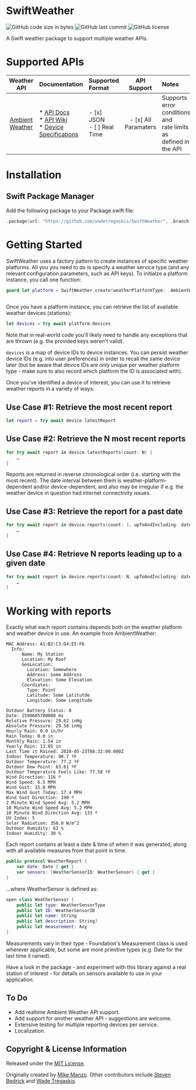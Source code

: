 # SwiftWeather

![GitHub code size in bytes](https://img.shields.io/github/languages/code-size/wadetregaskis/SwiftWeather.svg)
![GitHub last commit](https://img.shields.io/github/last-commit/wadetregaskis/SwiftWeather.svg)
![GitHub license](https://img.shields.io/github/license/wadetregaskis/SwiftWeather.svg)

A Swift weather package to support multiple weather APIs.

# Supported APIs

| Weather API |  Documentation | Supported Format | API Support | Notes
| :----:  | :----- | :---- | :----: | :---- |
| [Ambient Weather](https://github.com/ambient-weather/api-docs) | * [API Docs](https://ambientweather.docs.apiary.io/)<br>* [API Wiki](https://github.com/ambient-weather/api-docs/wiki)<br>* [Device Specifications](https://github.com/ambient-weather/api-docs/wiki/Device-Data-Specs) | - [x] JSON<br> - [ ] Real Time | - [x] All Paramaters | Supports error conditions and<br>rate limits as defined in the API

# Installation

## Swift Package Manager

Add the following package to your Package.swift file:

``` Swift
.package(url: "https://github.com/wadetregaskis/SwiftWeather", .branch("master")),
```

# Getting Started

SwiftWeather uses a factory pattern to create instances of specific weather platforms.  All you you need to do is specify a weather service type (and any relevant configuration parameters, such as API keys).  To initialze a platform instance, you call one function:

```swift
guard let platform = SwiftWeather.create(weatherPlatformType: .AmbientWeather(applicationKey: yourApplicationKey,
                                                                              apiKey: yourAPIKey)) else { return }
```

Once you have a platform instance, you can retrieve the list of available weather devices (stations):

```swift
let devices = try await platform.devices
```

Note that in real-world code you'll likely need to handle any exceptions that are thrown (e.g. the provided keys weren't valid).

`devices` is a map of device IDs to device instances.  You can persist weather device IDs (e.g. into user preferences) in order to recall the same device later (but be aware that device IDs are only unique per weather platform type - make sure to also record which platform the ID is associated with).

Once you've identified a device of interest, you can use it to retrieve weather reports in a variety of ways:

## Use Case #1: Retrieve the most recent report

```swift
let report = try await device.latestReport
```

## Use Case #2: Retrieve the N most recent reports

```swift
for try await report in device.latestReports(count: N) {
    …
}
```

Reports are returned in reverse chronological order (i.e. starting with the most recent).  The date interval between them is weather-platform-dependent and/or device-dependent, and also may be irregular if e.g. the weather device in question had internet connectivity issues.

## Use Case #3: Retrieve the report for a past date

```swift
for try await report in device.reports(count: 1, upToAndIncluding: date) {
    …
}
```

## Use Case #4: Retrieve N reports leading up to a given date

```swift
for try await report in device.reports(count: N, upToAndIncluding: date) {
    …
}
```

# Working with reports

Exactly what each report contains depends both on the weather platform and weather device in use.  An example from AmbientWeather:

```
MAC Address: A1:B2:C3:D4:E5:F6
  Info:
      Name: My Station
      Location: My Roof
      GeoLocation:
		Location: Somewhere
		Address: Some Address
		Elevation: Some Elevation
	  Coordiates:
 		Type: Point
 		Latitude: Some Latitutde
 		Longitude: Some Longitude

Outdoor Battery Status: 0
Date: 1590605700000 ms
Relative Pressure: 29.62 inHg
Absolute Pressure: 29.58 inHg
Hourly Rain: 0.0 in/hr
Rain Today: 0.0 in
Monthly Rain: 1.54 in
Yearly Rain: 13.85 in
Last Time it Rained: 2020-05-23T08:32:00.000Z
Indoor Temperature: 90.7 ºF
Outdoor Temperature: 77.2 ºF
Outdoor Dew Point: 63.61 ºF
Outdoor Temperature Feels Like: 77.58 ºF
Wind Direction: 116 º
Wind Speed: 6.5 MPH
Wind Gust: 15.0 MPH
Max Wind Gust Today: 17.4 MPH
Wind Gust Direction: 190 º
2 Minute Wind Speed Avg: 5.2 MPH
10 Minute Wind Speed Avg: 5.2 MPH
10 Minute Wind Direction Avg: 133 º
UV Index: 5
Solar Radiation: 358.0 W/m^2
Outdoor Humidity: 63 %
Indoor Humidity: 30 %
```

Each report contains at least a date & time of when it was generated, along with all available measures from that point in time.

```swift
public protocol WeatherReport {
    var date: Date { get }
    var sensors: [WeatherSensorID: WeatherSensor] { get }
}
```

…where WeatherSensor is defined as:

```swift
open class WeatherSensor {
    public let type: WeatherSensorType
    public let ID: WeatherSensorID
    public let name: String
    public let description: String?
    public let measurement: Any
}
```

Measurements vary in their type - Foundation's Measurement class is used wherever applicable, but some are more primitive types (e.g. Date for the last time it rained).

Have a look in the package - and experiment with this library against a real station of interest - for details on sensors available to use in your application.

## To Do

- Add realtime Ambient Weather API support.
- Add support for another weather API - suggestions are welcome.
- Extensive testing for multiple reporting devices per service.
- Localization.

## Copyright & License Information

Released under the [MIT License](https://github.com/wadetregaskis/SwiftWeather/blob/master/LICENSE).

Originally created by [Mike Manzo](https://github.com/MikeManzo).  Other contributors include [Steven Bedrick](https://github.com/stevenbedrick) and [Wade Tregaskis](https://github.com/wadetregaskis).
